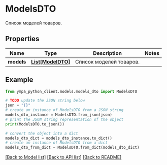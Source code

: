 # ModelsDTO

Список моделей товаров.

## Properties

Name | Type | Description | Notes
------------ | ------------- | ------------- | -------------
**models** | [**List[ModelDTO]**](ModelDTO.md) | Список моделей товаров. | 

## Example

```python
from ympa_python_client.models.models_dto import ModelsDTO

# TODO update the JSON string below
json = "{}"
# create an instance of ModelsDTO from a JSON string
models_dto_instance = ModelsDTO.from_json(json)
# print the JSON string representation of the object
print(ModelsDTO.to_json())

# convert the object into a dict
models_dto_dict = models_dto_instance.to_dict()
# create an instance of ModelsDTO from a dict
models_dto_from_dict = ModelsDTO.from_dict(models_dto_dict)
```
[[Back to Model list]](../README.md#documentation-for-models) [[Back to API list]](../README.md#documentation-for-api-endpoints) [[Back to README]](../README.md)


